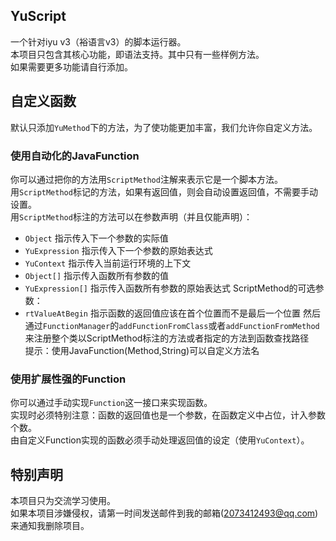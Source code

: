 ## YuScript
一个针对iyu v3（裕语言v3）的脚本运行器。   
本项目只包含其核心功能，即语法支持。其中只有一些样例方法。   
如果需要更多功能请自行添加。   
## 自定义函数   
默认只添加`YuMethod`下的方法，为了使功能更加丰富，我们允许你自定义方法。   
### 使用自动化的JavaFunction   
你可以通过把你的方法用`ScriptMethod`注解来表示它是一个脚本方法。  
用`ScriptMethod`标记的方法，如果有返回值，则会自动设置返回值，不需要手动设置。    
用`ScriptMethod`标注的方法可以在参数声明（并且仅能声明）：   
* `Object` 指示传入下一个参数的实际值
* `YuExpression` 指示传入下一个参数的原始表达式
* `YuContext` 指示传入当前运行环境的上下文
* `Object[]` 指示传入函数所有参数的值
* `YuExpression[]` 指示传入函数所有参数的原始表达式
ScriptMethod的可选参数：
* `rtValueAtBegin` 指示函数的返回值应该在首个位置而不是最后一个位置
然后通过`FunctionManager`的`addFunctionFromClass`或者`addFunctionFromMethod`来注册整个类以ScriptMethod标注的方法或者指定的方法到函数查找路径   
提示：使用JavaFunction(Method,String)可以自定义方法名      
### 使用扩展性强的Function   
你可以通过手动实现`Function`这一接口来实现函数。    
实现时必须特别注意：函数的返回值也是一个参数，在函数定义中占位，计入参数个数。   
由自定义Function实现的函数必须手动处理返回值的设定（使用`YuContext`）。
## 特别声明
本项目只为交流学习使用。   
如果本项目涉嫌侵权，请第一时间发送邮件到我的邮箱(2073412493@qq.com)来通知我删除项目。
